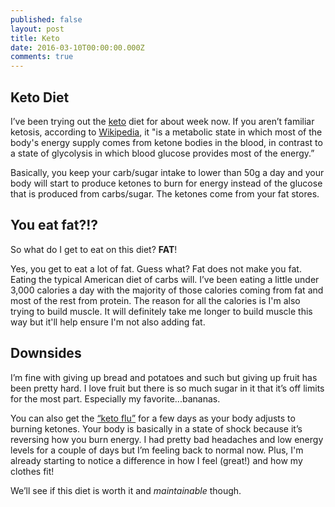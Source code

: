 ```yaml
---
published: false
layout: post
title: Keto
date: 2016-03-10T00:00:00.000Z
comments: true
---
```


## Keto Diet
I’ve been trying out the [keto](http://www.ruled.me/guide-keto-diet/) diet for about week now. If you aren’t familiar ketosis, according to [Wikipedia](https://en.wikipedia.org/wiki/Ketosis), it "is a metabolic state in which most of the body's energy supply comes from ketone bodies in the blood, in contrast to a state of glycolysis in which blood glucose provides most of the energy.”

Basically, you keep your carb/sugar intake to lower than 50g a day and your body will start to produce ketones to burn for energy instead of the glucose that is produced from carbs/sugar. The ketones come from your fat stores.

## You eat fat?!?
So what do I get to eat on this diet? **FAT**!

Yes, you get to eat a lot of fat. Guess what? Fat does not make you fat. Eating the typical American diet of carbs will. I’ve been eating a little under 3,000 calories a day with the majority of those calories coming from fat and most of the rest from protein. The reason for all the calories is I'm also trying to build muscle. It will definitely take me longer to build muscle this way but it'll help ensure I'm not also adding fat.

## Downsides
I’m fine with giving up bread and potatoes and such but giving up fruit has been pretty hard. I love fruit but there is so much sugar in it that it’s off limits for the most part. Especially my favorite...bananas.

You can also get the [“keto flu”](http://www.tasteaholics.com/keto-diet/what-is-keto-flu-how-to-help/) for a few days as your body adjusts to burning ketones. Your body is basically in a state of shock because it’s reversing how you burn energy. I had pretty bad headaches and low energy levels for a couple of days but I’m feeling back to normal now. Plus, I'm already starting to notice a difference in how I feel (great!) and how my clothes fit!

We’ll see if this diet is worth it and *maintainable* though.
